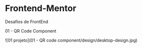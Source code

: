 # Frontend-Mentor
Desafios de FrontEnd

01 - QR Code Component

![01 projeto](01 - QR code component/design/desktop-design.jpg)
